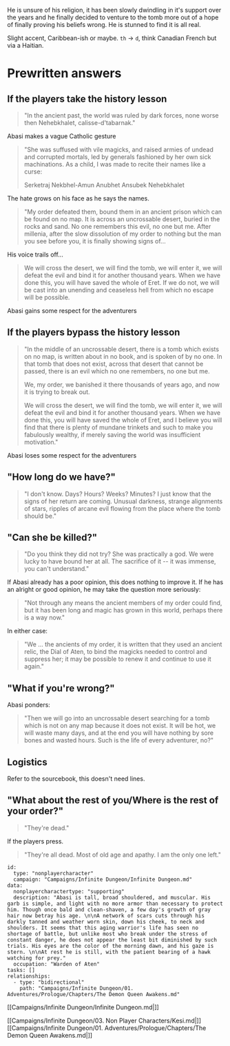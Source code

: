 He is unsure of his religion, it has been slowly dwindling in it's support over the years and he finally decided to venture to the tomb more out of a hope of finally proving his beliefs wrong. He is stunned to find it is all real.

Slight accent, Caribbean-ish or maybe. `th` -> `d`, think Canadian French but via a Haitian.
# Prewritten answers

## If the players take the history lesson

> "In the ancient past, the world was ruled by dark forces, none worse then Nehebkhalet, calisse-d'tabarnak."

Abasi makes a vague Catholic gesture

> "She was suffused with vile magicks, and raised armies of undead and corrupted mortals, led by generals fashioned by
> her own sick machinations. As a child, I was made to recite their names like a curse:
>
> Serketraj
> Nekbhel-Amun
> Anubhet
> Ansubek
> Nehebkhalet

The hate grows on his face as he says the names.

> "My order defeated them, bound them in an ancient prison which can be found on no map. It is across an uncrossable
> desert, buried in the rocks and sand. No one remembers this evil, no one but me. After millenia, after the slow
> dissolution of my order to nothing but the man you see before you, it is finally showing signs of...

His voice trails off...

> We will cross the desert, we will find the tomb, we will enter it, we will defeat the evil and bind it for another
> thousand years. When we have done this, you will have saved the whole of Eret. If we do not, we will be cast into an
> unending and ceaseless hell from which no escape will be possible.


Abasi gains some respect for the adventurers

## If the players bypass the history lesson

> "In the middle of an uncrossable desert, there is a tomb which exists on no map, is written about in no book, and is
> spoken of by no one. In that tomb that does not exist, across that desert that cannot be passed, there is an evil
> which no one remembers, no one but me.
>
> We, my order, we banished it there thousands of years ago, and now it is trying to break out.
>
> We will cross the desert, we will find the tomb, we will enter it, we will defeat the evil and bind it for another
> thousand years. When we have done this, you will have saved the whole of Eret, and I believe you will find that there
> is plenty of mundane trinkets and such to make you fabulously wealthy, if merely saving the world was insufficient
> motivation."


Abasi loses some respect for the adventurers

## "How long do we have?"

> "I don't know. Days? Hours? Weeks? Minutes? I just know that the signs of her return are coming. Unusual darkness,
> strange alignments of stars, ripples of arcane evil flowing from the place where the tomb should be."


## "Can she be killed?"

> "Do you think they did not try? She was practically a god. We were lucky to have bound her at all. The sacrifice of it
> -- it was immense, you can't understand."

If Abasi already has a poor opinion, this does nothing to improve it. If he has an alright or good opinion, he may take
the question more seriously:

> "Not through any means the ancient members of my order could find, but it has been long and magic has grown in this
> world, perhaps there is a way now."

In either case:

> "We ... the ancients of my order, it is written that they used an ancient relic, the Dial of Aten, to bind the magicks
> needed to control and suppress her; it may be possible to renew it and continue to use it again."

## "What if you're wrong?"

Abasi ponders:

> "Then we will go into an uncrossable desert searching for a tomb which is not on any map because it does not exist. It
> will be hot, we will waste many days, and at the end you will have nothing by sore bones and wasted hours. Such is the
> life of every adventurer, no?"

## Logistics

Refer to the sourcebook, this doesn't need lines.

## "What about the rest of you/Where is the rest of your order?"

> "They're dead."

If the players press.

> "They're all dead. Most of old age and apathy. I am the only one left."


```RpgManager4
id: 
  type: "nonplayercharacter"
  campaign: "Campaigns/Infinite Dungeon/Infinite Dungeon.md"
data: 
  nonplayercharactertype: "supporting"
  description: "Abasi is tall, broad shouldered, and muscular. His garb is simple, and light with no more armor than necessary to protect him. Though once bald and clean-shaven, a few day's growth of gray hair now betray his age. \n\nA network of scars cuts through his darkly tanned and weather worn skin, down his cheek, to neck and shoulders. It seems that this aging warrior's life has seen no shortage of battle, but unlike most who break under the stress of constant danger, he does not appear the least bit diminished by such trials. His eyes are the color of the morning dawn, and his gaze is stern. \n\nAt rest he is still, with the patient bearing of a hawk watching for prey."
  occupation: "Warden of Aten"
tasks: []
relationships: 
  - type: "bidirectional"
    path: "Campaigns/Infinite Dungeon/01. Adventures/Prologue/Chapters/The Demon Queen Awakens.md"
```

[[Campaigns/Infinite Dungeon/Infinite Dungeon.md|]]

[[Campaigns/Infinite Dungeon/03. Non Player Characters/Kesi.md|]]
[[Campaigns/Infinite Dungeon/01. Adventures/Prologue/Chapters/The Demon Queen Awakens.md|]]